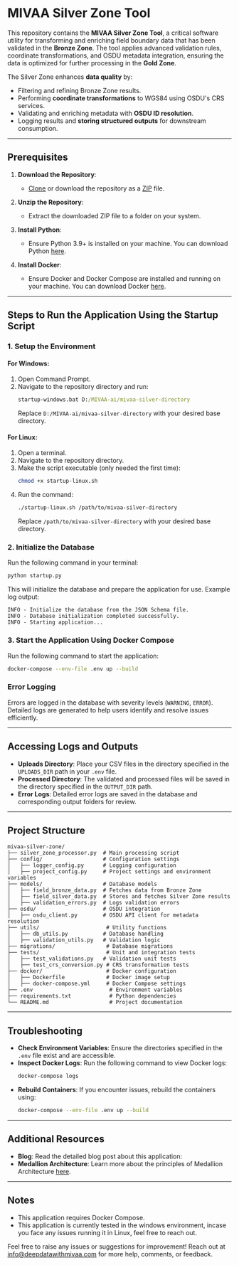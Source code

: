# MIVAA Silver Zone Tool

This repository contains the **MIVAA Silver Zone Tool**, a critical software utility for transforming and enriching field boundary data that has been validated in the **Bronze Zone**. The tool applies advanced validation rules, coordinate transformations, and OSDU metadata integration, ensuring the data is optimized for further processing in the **Gold Zone**.

The Silver Zone enhances **data quality** by:
- Filtering and refining Bronze Zone results.
- Performing **coordinate transformations** to WGS84 using OSDU's CRS services.
- Validating and enriching metadata with **OSDU ID resolution**.
- Logging results and **storing structured outputs** for downstream consumption.

---

## Prerequisites

1. **Download the Repository**:
   - [Clone](https://github.com/MIVAA-ai/mivaa-silver-zone.git) or download the repository as a [ZIP](https://github.com/MIVAA-ai/mivaa-silver-zone/archive/refs/heads/main.zip) file.

2. **Unzip the Repository**:
   - Extract the downloaded ZIP file to a folder on your system.

3. **Install Python**:
   - Ensure Python 3.9+ is installed on your machine. You can download Python [here](https://www.python.org/downloads/).

4. **Install Docker**:
   - Ensure Docker and Docker Compose are installed and running on your machine. You can download Docker [here](https://www.docker.com/).

---

## Steps to Run the Application Using the Startup Script

### 1. Setup the Environment

#### For Windows:
1. Open Command Prompt.
2. Navigate to the repository directory and run:
   ```cmd
   startup-windows.bat D:/MIVAA-ai/mivaa-silver-directory
   ```
   Replace `D:/MIVAA-ai/mivaa-silver-directory` with your desired base directory.

#### For Linux:
1. Open a terminal.
2. Navigate to the repository directory.
3. Make the script executable (only needed the first time):
   ```bash
   chmod +x startup-linux.sh
   ```
4. Run the command:
   ```bash
   ./startup-linux.sh /path/to/mivaa-silver-directory
   ```
   Replace `/path/to/mivaa-silver-directory` with your desired base directory.

### 2. Initialize the Database

Run the following command in your terminal:
```bash
python startup.py
```
This will initialize the database and prepare the application for use. Example log output:
```plaintext
INFO - Initialize the database from the JSON Schema file.
INFO - Database initialization completed successfully.
INFO - Starting application...
```

### 3. Start the Application Using Docker Compose

Run the following command to start the application:
```bash
docker-compose --env-file .env up --build
```

### Error Logging
Errors are logged in the database with severity levels (`WARNING`, `ERROR`). Detailed logs are generated to help users identify and resolve issues efficiently.

---

## Accessing Logs and Outputs

- **Uploads Directory**:
  Place your CSV files in the directory specified in the `UPLOADS_DIR` path in your `.env` file.
- **Processed Directory**:
  The validated and processed files will be saved in the directory specified in the `OUTPUT_DIR` path.
- **Error Logs**:
  Detailed error logs are saved in the database and corresponding output folders for review.


---

## Project Structure

```
mivaa-silver-zone/
├── silver_zone_processor.py  # Main processing script
├── config/                   # Configuration settings
│   ├── logger_config.py      # Logging configuration
│   ├── project_config.py     # Project settings and environment variables
├── models/                   # Database models
│   ├── field_bronze_data.py  # Fetches data from Bronze Zone
│   ├── field_silver_data.py  # Stores and fetches Silver Zone results
│   ├── validation_errors.py  # Logs validation errors
├── osdu/                     # OSDU integration
│   ├── osdu_client.py        # OSDU API client for metadata resolution
├── utils/                     # Utility functions
│   ├── db_utils.py           # Database handling
│   ├── validation_utils.py   # Validation logic
├── migrations/                # Database migrations
├── tests/                     # Unit and integration tests
│   ├── test_validations.py   # Validation unit tests
│   ├── test_crs_conversion.py # CRS transformation tests
├── docker/                    # Docker configuration
│   ├── Dockerfile             # Docker image setup
│   ├── docker-compose.yml     # Docker Compose settings
├── .env                        # Environment variables
├── requirements.txt            # Python dependencies
└── README.md                   # Project documentation
```

---

## Troubleshooting

- **Check Environment Variables**:
  Ensure the directories specified in the `.env` file exist and are accessible.
- **Inspect Docker Logs**:
  Run the following command to view Docker logs:
  ```bash
  docker-compose logs
  ```
- **Rebuild Containers**:
  If you encounter issues, rebuild the containers using:
  ```bash
  docker-compose --env-file .env up --build
  ```

---

## Additional Resources
- **Blog**: Read the detailed blog post about this application: 
- **Medallion Architecture**: Learn more about the principles of Medallion Architecture [here](https://example.com).

---

## Notes

- This application requires Docker Compose.
- This application is currently tested in the windows environment, incase you face any issues running it in Linux, feel free to reach out.

Feel free to raise any issues or suggestions for improvement! Reach out at [info@deepdatawithmivaa.com](mailto:info@deepdatawithmivaa.com) for more help, comments, or feedback.

